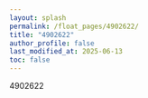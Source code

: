 ```yaml
---
layout: splash
permalink: /float_pages/4902622/
title: "4902622"
author_profile: false
last_modified_at: 2025-06-13
toc: false
---
```

 
4902622
